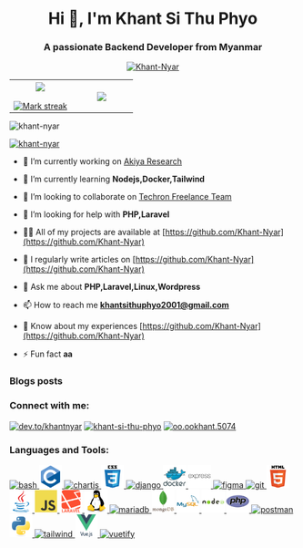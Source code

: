 <h1 align="center">Hi 👋, I'm Khant Si Thu Phyo</h1>
<h3 align="center">A passionate Backend Developer from Myanmar</h3>
<table border="0" align="center">
    <tbody>
        <tr bprder="0">
        <p dir="auto" align="center"><a target="_blank" rel="noopener noreferrer nofollow" href="https://camo.githubusercontent.com/784cc984e214fa72d0ecdcf2a89e6a25c7e91fe0baab426cdf255d7148338b2f/68747470733a2f2f6769746875622d70726f66696c652d73756d6d6172792d63617264732e76657263656c2e6170702f6170692f63617264732f70726f66696c652d64657461696c733f757365726e616d653d4b68616e742d4e796172267468656d653d64726163756c6126686964655f626f726465723d74727565"><img src="https://camo.githubusercontent.com/784cc984e214fa72d0ecdcf2a89e6a25c7e91fe0baab426cdf255d7148338b2f/68747470733a2f2f6769746875622d70726f66696c652d73756d6d6172792d63617264732e76657263656c2e6170702f6170692f63617264732f70726f66696c652d64657461696c733f757365726e616d653d4b68616e742d4e796172267468656d653d64726163756c6126686964655f626f726465723d74727565" width="520" alt="Khant-Nyar" data-canonical-src="https://github-profile-summary-cards.vercel.app/api/cards/profile-details?username=Khant-Nyar&amp;theme=dracula&amp;hide_border=true" style="max-width: 100%;"></a></p>
        </tr>
        <tr border="0">
            <td width="50%" align="center">
                <a target="_blank" rel="noopener noreferrer nofollow" href="https://camo.githubusercontent.com/fcb240664d413ac6cb8b6ba52e466dc2de59b507fced5a13a434ca4723dce3c8/68747470733a2f2f6769746875622d726561646d652d73746174732e76657263656c2e6170702f6170693f757365726e616d653d4b68616e742d4e796172267468656d653d636f62616c742673686f775f69636f6e733d7472756526636f756e745f707269766174653d74727565"><img align="center" src="https://camo.githubusercontent.com/fcb240664d413ac6cb8b6ba52e466dc2de59b507fced5a13a434ca4723dce3c8/68747470733a2f2f6769746875622d726561646d652d73746174732e76657263656c2e6170702f6170693f757365726e616d653d4b68616e742d4e796172267468656d653d636f62616c742673686f775f69636f6e733d7472756526636f756e745f707269766174653d74727565" data-canonical-src="https://github-readme-stats.vercel.app/api?username=Khant-Nyar&amp;theme=cobalt&amp;show_icons=true&amp;count_private=true" style="max-width: 100%;"></a>
                <br><br>
                <a target="_blank" rel="noopener noreferrer nofollow" href="https://camo.githubusercontent.com/c88b4c9032170fd70969ae82268e97f7a8e1c36dc7ec55827ad6055025d2e195/68747470733a2f2f6769746875622d726561646d652d73747265616b2d73746174732e6865726f6b756170702e636f6d2f3f757365723d4b68616e742d4e796172267468656d653d6461726b26686964655f626f726465723d74727565"><img title="🔥 Get streak stats for your profile at git.io/streak-stats" alt="Mark streak" src="https://camo.githubusercontent.com/c88b4c9032170fd70969ae82268e97f7a8e1c36dc7ec55827ad6055025d2e195/68747470733a2f2f6769746875622d726561646d652d73747265616b2d73746174732e6865726f6b756170702e636f6d2f3f757365723d4b68616e742d4e796172267468656d653d6461726b26686964655f626f726465723d74727565" data-canonical-src="https://github-readme-streak-stats.herokuapp.com/?user=Khant-Nyar&amp;theme=dark&amp;hide_border=true" style="max-width: 100%;"></a>
            </td>
            <td width="50%" align="center">
                <a target="_blank" rel="noopener noreferrer nofollow" href="https://camo.githubusercontent.com/6ae277852f8a772a2044e85ff72b5040ef18ec219f48ed3ed125e8601e9f0645/68747470733a2f2f6769746875622d726561646d652d73746174732e616e7572616768617a7261312e76657263656c2e6170702f6170692f746f702d6c616e67732f3f757365726e616d653d4b68616e742d4e796172267468656d653d6461726b26686964655f626f726465723d74727565266e6f2d62673d74727565266e6f2d6672616d653d74727565266c616e67735f636f756e743d3130"><img align="center" src="https://camo.githubusercontent.com/6ae277852f8a772a2044e85ff72b5040ef18ec219f48ed3ed125e8601e9f0645/68747470733a2f2f6769746875622d726561646d652d73746174732e616e7572616768617a7261312e76657263656c2e6170702f6170692f746f702d6c616e67732f3f757365726e616d653d4b68616e742d4e796172267468656d653d6461726b26686964655f626f726465723d74727565266e6f2d62673d74727565266e6f2d6672616d653d74727565266c616e67735f636f756e743d3130" data-canonical-src="https://github-readme-stats.anuraghazra1.vercel.app/api/top-langs/?username=Khant-Nyar&amp;theme=dark&amp;hide_border=true&amp;no-bg=true&amp;no-frame=true&amp;langs_count=10" style="max-width: 100%;"></a>
            </td>
        </tr>
    </tbody>
</table>

<p align="left"> <img src="https://komarev.com/ghpvc/?username=khant-nyar&label=Profile%20views&color=0e75b6&style=flat" alt="khant-nyar" /> </p>

<p align="left"> <a href="https://github.com/ryo-ma/github-profile-trophy"><img src="https://github-profile-trophy.vercel.app/?username=khant-nyar" alt="khant-nyar" /></a> </p>

- 🔭 I’m currently working on [Akiya Research](https://akiyaresearch.com/)

- 🌱 I’m currently learning **Nodejs,Docker,Tailwind**

- 👯 I’m looking to collaborate on [Techron Freelance Team](https://github.com/TechronMM)

- 🤝 I’m looking for help with **PHP,Laravel**

- 👨‍💻 All of my projects are available at [https://github.com/Khant-Nyar](https://github.com/Khant-Nyar)

- 📝 I regularly write articles on [https://github.com/Khant-Nyar](https://github.com/Khant-Nyar)

- 💬 Ask me about **PHP,Laravel,Linux,Wordpress**

- 📫 How to reach me **khantsithuphyo2001@gmail.com**

- 📄 Know about my experiences [https://github.com/Khant-Nyar](https://github.com/Khant-Nyar)

- ⚡ Fun fact **aa**

### Blogs posts
<!-- BLOG-POST-LIST:START -->
<!-- BLOG-POST-LIST:END -->

<h3 align="left">Connect with me:</h3>
<p align="left">
<a href="https://dev.to/dev.to/khantnyar" target="blank"><img align="center" src="https://raw.githubusercontent.com/rahuldkjain/github-profile-readme-generator/master/src/images/icons/Social/devto.svg" alt="dev.to/khantnyar" height="30" width="40" /></a>
<a href="https://linkedin.com/in/khant-si-thu-phyo" target="blank"><img align="center" src="https://raw.githubusercontent.com/rahuldkjain/github-profile-readme-generator/master/src/images/icons/Social/linked-in-alt.svg" alt="khant-si-thu-phyo" height="30" width="40" /></a>
<a href="https://fb.com/oo.ookhant.5074" target="blank"><img align="center" src="https://raw.githubusercontent.com/rahuldkjain/github-profile-readme-generator/master/src/images/icons/Social/facebook.svg" alt="oo.ookhant.5074" height="30" width="40" /></a>
</p>

<h3 align="left">Languages and Tools:</h3>
<p align="left"> <a href="https://www.gnu.org/software/bash/" target="_blank" rel="noreferrer"> <img src="https://www.vectorlogo.zone/logos/gnu_bash/gnu_bash-icon.svg" alt="bash" width="40" height="40"/> </a> <a href="https://www.cprogramming.com/" target="_blank" rel="noreferrer"> <img src="https://raw.githubusercontent.com/devicons/devicon/master/icons/c/c-original.svg" alt="c" width="40" height="40"/> </a> <a href="https://www.chartjs.org" target="_blank" rel="noreferrer"> <img src="https://www.chartjs.org/media/logo-title.svg" alt="chartjs" width="40" height="40"/> </a> <a href="https://www.w3schools.com/css/" target="_blank" rel="noreferrer"> <img src="https://raw.githubusercontent.com/devicons/devicon/master/icons/css3/css3-original-wordmark.svg" alt="css3" width="40" height="40"/> </a> <a href="https://www.djangoproject.com/" target="_blank" rel="noreferrer"> <img src="https://cdn.worldvectorlogo.com/logos/django.svg" alt="django" width="40" height="40"/> </a> <a href="https://www.docker.com/" target="_blank" rel="noreferrer"> <img src="https://raw.githubusercontent.com/devicons/devicon/master/icons/docker/docker-original-wordmark.svg" alt="docker" width="40" height="40"/> </a> <a href="https://expressjs.com" target="_blank" rel="noreferrer"> <img src="https://raw.githubusercontent.com/devicons/devicon/master/icons/express/express-original-wordmark.svg" alt="express" width="40" height="40"/> </a> <a href="https://www.figma.com/" target="_blank" rel="noreferrer"> <img src="https://www.vectorlogo.zone/logos/figma/figma-icon.svg" alt="figma" width="40" height="40"/> </a> <a href="https://git-scm.com/" target="_blank" rel="noreferrer"> <img src="https://www.vectorlogo.zone/logos/git-scm/git-scm-icon.svg" alt="git" width="40" height="40"/> </a> <a href="https://www.w3.org/html/" target="_blank" rel="noreferrer"> <img src="https://raw.githubusercontent.com/devicons/devicon/master/icons/html5/html5-original-wordmark.svg" alt="html5" width="40" height="40"/> </a> <a href="https://www.java.com" target="_blank" rel="noreferrer"> <img src="https://raw.githubusercontent.com/devicons/devicon/master/icons/java/java-original.svg" alt="java" width="40" height="40"/> </a> <a href="https://developer.mozilla.org/en-US/docs/Web/JavaScript" target="_blank" rel="noreferrer"> <img src="https://raw.githubusercontent.com/devicons/devicon/master/icons/javascript/javascript-original.svg" alt="javascript" width="40" height="40"/> </a> <a href="https://laravel.com/" target="_blank" rel="noreferrer"> <img src="https://raw.githubusercontent.com/devicons/devicon/master/icons/laravel/laravel-plain-wordmark.svg" alt="laravel" width="40" height="40"/> </a> <a href="https://www.linux.org/" target="_blank" rel="noreferrer"> <img src="https://raw.githubusercontent.com/devicons/devicon/master/icons/linux/linux-original.svg" alt="linux" width="40" height="40"/> </a> <a href="https://mariadb.org/" target="_blank" rel="noreferrer"> <img src="https://www.vectorlogo.zone/logos/mariadb/mariadb-icon.svg" alt="mariadb" width="40" height="40"/> </a> <a href="https://www.mongodb.com/" target="_blank" rel="noreferrer"> <img src="https://raw.githubusercontent.com/devicons/devicon/master/icons/mongodb/mongodb-original-wordmark.svg" alt="mongodb" width="40" height="40"/> </a> <a href="https://www.mysql.com/" target="_blank" rel="noreferrer"> <img src="https://raw.githubusercontent.com/devicons/devicon/master/icons/mysql/mysql-original-wordmark.svg" alt="mysql" width="40" height="40"/> </a> <a href="https://nodejs.org" target="_blank" rel="noreferrer"> <img src="https://raw.githubusercontent.com/devicons/devicon/master/icons/nodejs/nodejs-original-wordmark.svg" alt="nodejs" width="40" height="40"/> </a> <a href="https://www.php.net" target="_blank" rel="noreferrer"> <img src="https://raw.githubusercontent.com/devicons/devicon/master/icons/php/php-original.svg" alt="php" width="40" height="40"/> </a> <a href="https://postman.com" target="_blank" rel="noreferrer"> <img src="https://www.vectorlogo.zone/logos/getpostman/getpostman-icon.svg" alt="postman" width="40" height="40"/> </a> <a href="https://www.python.org" target="_blank" rel="noreferrer"> <img src="https://raw.githubusercontent.com/devicons/devicon/master/icons/python/python-original.svg" alt="python" width="40" height="40"/> </a> <a href="https://tailwindcss.com/" target="_blank" rel="noreferrer"> <img src="https://www.vectorlogo.zone/logos/tailwindcss/tailwindcss-icon.svg" alt="tailwind" width="40" height="40"/> </a> <a href="https://vuejs.org/" target="_blank" rel="noreferrer"> <img src="https://raw.githubusercontent.com/devicons/devicon/master/icons/vuejs/vuejs-original-wordmark.svg" alt="vuejs" width="40" height="40"/> </a> <a href="https://vuetifyjs.com/en/" target="_blank" rel="noreferrer"> <img src="https://bestofjs.org/logos/vuetify.svg" alt="vuetify" width="40" height="40"/> </a> </p>

